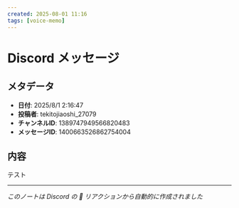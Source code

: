 ```yaml
---
created: 2025-08-01 11:16
tags: [voice-memo]
---
```


# Discord メッセージ

## メタデータ
- **日付**: 2025/8/1 2:16:47
- **投稿者**: tekitojiaoshi_27079
- **チャンネルID**: 1389747949566820483
- **メッセージID**: 1400663526862754004

## 内容

テスト

---
*このノートは Discord の 📝 リアクションから自動的に作成されました*
